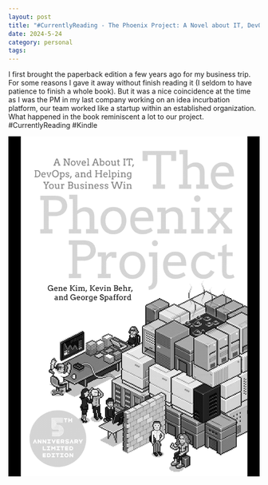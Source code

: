 ```yaml
---
layout: post
title: "#CurrentlyReading - The Phoenix Project: A Novel about IT, DevOps, and Helping Your Business Win"
date: 2024-5-24
category: personal
tags: 
---
```


I first brought the paperback edition a few years ago for my business trip. For some reasons I gave it away without finish reading it (I seldom to have patience to finish a whole book). But it was a nice coincidence at the time as I was the PM in my last company working on an idea incurbation platform, our team worked like a startup within an established organization. What happened in the book reminiscent a lot to our project. #CurrentlyReading #Kindle

![The Phoenix Project: A Novel about IT, DevOps, and Helping Your Business Win][the-phoenix-project]


[the-phoenix-project]: /assets/the-phoenix-project.png